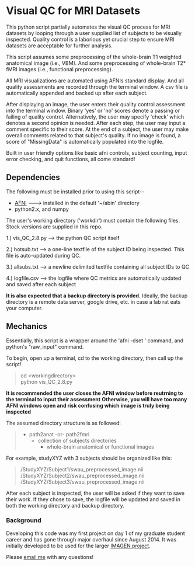 # Visual QC for MRI Datasets
This python script partially automates the visual QC process for MRI datasets by looping through a user supplied list of subjects to be
visually inspected. Quality control is a laborious yet crucial step to ensure MRI datasets are acceptable for further analysis.

This script assumes some preprocessing of the whole-brain T1 weighted anatomical image (i.e., VBM).
And some preprocessing of whole-brain T2* fMRI images (i.e., functional preprocessing). 

All MRI visualizations are automated using AFNIs standard display. And all quality assessments are recorded through the terminal window.
A csv file is automatically appended and backed up after each subject.

After displaying an image, the user enters their quality control assessment into the terminal window. Binary 'yes' or 'no' scores denote
a passing or failing of quality control. Alternatively, the user may specify 'check' which denotes a second opinion is needed.
After each step, the user may input a comment specific to their score. At the end of a subject, the user may make overall comments
related to that subject's quality. If no image is found, a score of "MissingData" is automatically populated into the logfile.

Built in user friendly options like basic afni controls, subject counting, input error checking, and quit functions, all come standard!

## Dependencies
The following must be installed prior to using this script--

<ul>
  <li><a href='https://afni.nimh.nih.gov'> AFNI</a> ---> installed in the default '~/abin' directory</li>
  <li>python2.x, and numpy</li>
</ul>

The user's working directory ('workdir') must contain the following files. Stock versions are supplied in this repo.
  
  1.) vis_QC_2.8.py --> the python QC script itself
  
  2.) hotsub.txt --> a one-line textfile of the subject ID being inspected. This file is auto-updated during QC.
  
  3.) allsubs.txt --> a newline delimited textfile containing all subject IDs to QC
  
  4.) logfile.csv --> the logfile where QC metrics are automatically updated and saved after each subject

**It is also expected that a backup directory is provided.**
Ideally, the backup directory is a remote data server, google drive, etc. in case a lab rat eats your computer. 
  
## Mechanics
Essentially, this script is a wrapper around the 'afni -dset ' command, and python's "raw_input" command.

To begin, open up a terminal, cd to the working directory, then call up the script!  
>cd \<workingdirectory>  
>python vis_QC_2.8.py

**It is recommended the user closes the AFNI window before reutrning to the terminal to input their assessment**
**Otherwise, you will have too many AFNI windows open and risk confusing which image is truly being inspected**

The assumed directory structure is as followed:
>- path2anat -or- path2fmri  
>    - collection of subjects directories  
>        - whole-brain anatomical or functional images  

For example, studyXYZ with 3 subjects should be organized like this: 
>/StudyXYZ/Subject1/swau_preprocessed_image.nii  
>/StudyXYZ/Subject2/swau_preprocessed_image.nii  
>/StudyXYZ/Subject3/swau_preprocessed_image.nii  

After each subject is inspected, the user will be asked if they want to save their work. If they chose to save, the logfile will be
updated and saved in both the working directory and backup directory.

### Background
Developing this code was my first project on day 1 of my graduate student career and has gone through major overhaul since August 2014.
It was initially developed to be used for the larger [IMAGEN project]('www.imagen-europe.com').

Please [email me]('pspechle@uvm.edu') with any questions!
